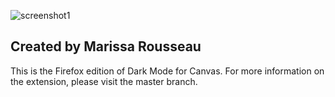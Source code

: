 ![screenshot1](https://marissa.page/res/canvas/banner.png)
## Created by Marissa Rousseau
This is the Firefox edition of Dark Mode for Canvas.  For more information on the extension, please visit the master branch.
